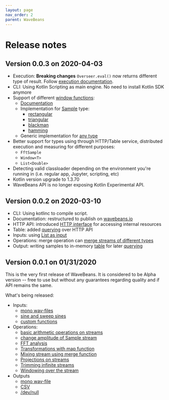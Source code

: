 ```yaml
---
layout: page
nav_order: 2
parent: WaveBeans
---
```


Release notes
=========

Version 0.0.3 on 2020-04-03
------

* Execution: **Breaking changes** `Overseer.eval()` now returns different type of result. Follow [execution documentation](/docs/exe/index.html).
* CLI: Using Kotlin Scripting as main engine. No need to install Kotlin SDK anymore
* Support of different [window functions](https://en.wikipedia.org/wiki/Window_function):
  * [Documentation](/docs/api/operations/map-window-function.html)
  * Implementation for [Sample](/docs/api/operations/map-window-function.html#stream-of-sample-type) type:
    * [rectangular](https://en.wikipedia.org/wiki/Window_function#Rectangular_window)
    * [triangular](https://en.wikipedia.org/wiki/Window_function#Triangular_window)
    * [blackman](https://en.wikipedia.org/wiki/Window_function#Blackman_window)
    * [hamming](https://en.wikipedia.org/wiki/Window_function#Hann_and_Hamming_windows)
  * Generic implementation for [any type](/docs/api/operations/map-window-function.html#stream-of-any-type)
* Better support for types using through HTTP/Table service, distributed execution and measuring for different purposes:
    * `FftSample`
    * `Window<T>`
    * `List<Double>`
* Detecting valid classloader depending on the environment you're running in (i.e. regular app, Jupyter, scripting, etc)
* Kotlin version upgrade to 1.3.70
* WaveBeans API is no longer exposing Kotlin Experimental API.

Version 0.0.2 on 2020-03-10
------

* CLI: Using kotlinc to compile script.
* Documentation: restructured to publish on [wavebeans.io](https://wavebeans.io)
* HTTP API: introduced [HTTP interface](/docs/http/index.html) for accessing internal resources
* Table: added [querying](/docs/api/outputs/table-output.html#querying) over HTTP API
* Inputs: using [List as input](/docs/api/inputs/list-as-input.html)
* Operations: merge operation can [merge streams of different types](/docs/api/operations/merge-operation.html#using-with-two-different-input-types)
* Output: writing samples to in-memory [table](/docs/api/outputs/table-output.html) for later [querying](/docs/api/outputs/table-output.html#querying)

Version 0.0.1 on 01/31/2020
------

This is the very first release of WaveBeans. It is considered to be Alpha version -- free to use but without any guarantees regarding quality and if API remains the same.

What's being released:

* Inputs:
  * [mono wav-files](/docs/api/inputs/wav-file.html)
  * [sine and sweep sines](/docs/api/inputs/sines.html)
  * [custom functions](/docs/api/inputs/function-as-input.html)
* Operations:
  * [basic arithmetic operations on streams](/docs/api/operations/arithmetic-operations.html)
  * [change amplitude of Sample stream](/docs/api/operations/change-amplitude-operation.html)
  * [FFT analysis](/docs/api/operations/fft-operation.html)
  * [Transformations with map function](/docs/api/operations/map-operation.html)
  * [Mixing stream using merge function](/docs/api/operations/merge-operation.html)
  * [Projections on streams](/docs/api/operations/projection-operation.html)
  * [Trimming infinite streams](/docs/api/operations/trim-operation.html)
  * [Windowing over the stream](/docs/api/operations/window-operation.html)
* Outputs
  * [mono wav-file](/docs/api/outputs/wav-output.html)
  * [CSV](/docs/api/outputs/csv-outputs.html)
  * [/dev/null](/docs/api/outputs/dev-null-output.html)